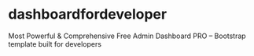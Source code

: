 # dashboardfordeveloper
Most Powerful &amp; Comprehensive Free Admin Dashboard PRO – Bootstrap template built for developers
